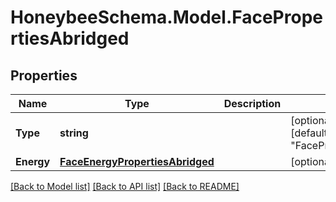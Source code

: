 
# HoneybeeSchema.Model.FacePropertiesAbridged

## Properties

Name | Type | Description | Notes
------------ | ------------- | ------------- | -------------
**Type** | **string** |  | [optional] [readonly] [default to "FacePropertiesAbridged"]
**Energy** | [**FaceEnergyPropertiesAbridged**](FaceEnergyPropertiesAbridged.md) |  | [optional] 

[[Back to Model list]](../README.md#documentation-for-models)
[[Back to API list]](../README.md#documentation-for-api-endpoints)
[[Back to README]](../README.md)

